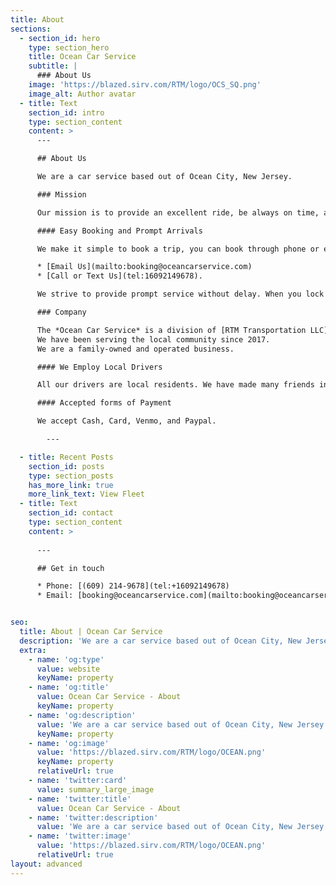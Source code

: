 ```yaml
---
title: About
sections:
  - section_id: hero
    type: section_hero
    title: Ocean Car Service
    subtitle: |
      ### About Us
    image: 'https://blazed.sirv.com/RTM/logo/OCS_SQ.png'
    image_alt: Author avatar
  - title: Text
    section_id: intro
    type: section_content
    content: >
      ---

      ## About Us

      We are a car service based out of Ocean City, New Jersey. 

      ### Mission

      Our mission is to provide an excellent ride, be always on time, and never miss a deadline.

      #### Easy Booking and Prompt Arrivals

      We make it simple to book a trip, you can book through phone or email:

      * [Email Us](mailto:booking@oceancarservice.com)
      * [Call or Text Us](tel:16092149678).

      We strive to provide prompt service without delay. When you lock in your pickup time in advance, you can rest easy knowing OCS has your trip covered. You're in good hands with Ocean Car Service.

      ### Company

      The *Ocean Car Service* is a division of [RTM Transportation LLC](https://rtmtransit.com/). 
      We have been serving the local community since 2017.
      We are a family-owned and operated business.

      #### We Employ Local Drivers

      All our drivers are local residents. We have made many friends in this industry over the years, and we would love to get to know you as well.

      #### Accepted forms of Payment

      We accept Cash, Card, Venmo, and Paypal.

        ---

  - title: Recent Posts
    section_id: posts
    type: section_posts
    has_more_link: true
    more_link_text: View Fleet
  - title: Text
    section_id: contact
    type: section_content
    content: >
      
      ---

      ## Get in touch

      * Phone: [(609) 214-9678](tel:+16092149678)
      * Email: [booking@oceancarservice.com](mailto:booking@oceancarservice.com)


seo:
  title: About | Ocean Car Service
  description: 'We are a car service based out of Ocean City, New Jersey. We have been serving the local community since 2017.'
  extra:
    - name: 'og:type'
      value: website
      keyName: property
    - name: 'og:title'
      value: Ocean Car Service - About
      keyName: property
    - name: 'og:description'
      value: 'We are a car service based out of Ocean City, New Jersey. We have been serving the local community since 2017.'
      keyName: property
    - name: 'og:image'
      value: 'https://blazed.sirv.com/RTM/logo/OCEAN.png'
      keyName: property
      relativeUrl: true
    - name: 'twitter:card'
      value: summary_large_image
    - name: 'twitter:title'
      value: Ocean Car Service - About
    - name: 'twitter:description'
      value: 'We are a car service based out of Ocean City, New Jersey. We have been serving the local community since 2017.'
    - name: 'twitter:image'
      value: 'https://blazed.sirv.com/RTM/logo/OCEAN.png'
      relativeUrl: true
layout: advanced
---
```

